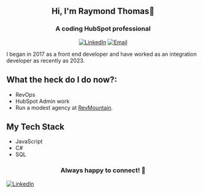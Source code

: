 <p align="center">
  <h2 align="center">Hi, I'm Raymond Thomas👋</h2>
</p>
<p align="center">
  <h3 align="center">A coding HubSpot professional</h3>
</p>
<p align="center">
  <a href="https://www.linkedin.com/in/raythomasii/"><img alt="LinkedIn" src="https://img.shields.io/badge/LinkedIn-%230077B5.svg?&style=for-the-badge&logo=linkedin&logoColor=white"/></a>
  <a href="mailto:raythomasclient@gmail.com"><img alt="Email" src="https://img.shields.io/badge/Email-%23333.svg?&style=for-the-badge&logo=gmail&logoColor=white"/></a>
</p>
I began in 2017 as a front end developer and have worked as an integration developer as recently as 2023.

## What the heck do I do now?:

- RevOps
- HubSpot Admin work
- Run a modest agency at <a href="https://www.revmountain.com">RevMountain</a>.

## My Tech Stack
- JavaScript
- C#
- SQL


<p align="center">
  <h3 align="center">Always happy to connect! 🚀</h3>  
  <a align="center" href="https://www.linkedin.com/in/raythomasii/"><img alt="LinkedIn" src="https://img.shields.io/badge/LinkedIn-%230077B5.svg?&style=for-the-badge&logo=linkedin&logoColor=white"/></a>
</p>
